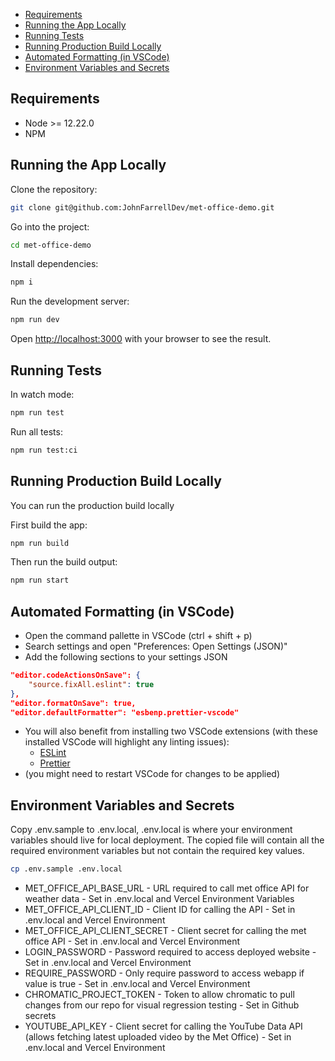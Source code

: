 - [Requirements](#requirements)
- [Running the App Locally](#running-the-app-locally)
- [Running Tests](#running-tests)
- [Running Production Build Locally](#running-production-build-locally)
- [Automated Formatting (in VSCode)](#automated-formatting-in-vscode)
- [Environment Variables and Secrets](#environment-variables-and-secrets)

## Requirements

- Node >= 12.22.0
- NPM

## Running the App Locally

Clone the repository:

```bash
git clone git@github.com:JohnFarrellDev/met-office-demo.git
```

Go into the project:

```bash
cd met-office-demo
```

Install dependencies:

```bash
npm i
```

Run the development server:

```bash
npm run dev
```

Open [http://localhost:3000](http://localhost:3000) with your browser to see the result.

## Running Tests

In watch mode:

```bash
npm run test
```

Run all tests:

```bash
npm run test:ci
```

## Running Production Build Locally

You can run the production build locally

First build the app:

```bash
npm run build
```

Then run the build output:

```bash
npm run start
```

## Automated Formatting (in VSCode)

- Open the command pallette in VSCode (ctrl + shift + p)
- Search settings and open "Preferences: Open Settings (JSON)"
- Add the following sections to your settings JSON

```json
"editor.codeActionsOnSave": {
    "source.fixAll.eslint": true
},
"editor.formatOnSave": true,
"editor.defaultFormatter": "esbenp.prettier-vscode"
```

- You will also benefit from installing two VSCode extensions (with these installed VSCode will highlight any linting issues):
  - [ESLint](https://marketplace.visualstudio.com/items?itemName=dbaeumer.vscode-eslint)
  - [Prettier](https://marketplace.visualstudio.com/items?itemName=esbenp.prettier-vscode)
- (you might need to restart VSCode for changes to be applied)

## Environment Variables and Secrets

Copy .env.sample to .env.local, .env.local is where your environment variables should live for local deployment. The copied file will contain all the required environment variables but not contain the required key values.

```bash
cp .env.sample .env.local
```

- MET_OFFICE_API_BASE_URL - URL required to call met office API for weather data - Set in .env.local and Vercel Environment Variables
- MET_OFFICE_API_CLIENT_ID - Client ID for calling the API - Set in .env.local and Vercel Environment
- MET_OFFICE_API_CLIENT_SECRET - Client secret for calling the met office API - Set in .env.local and Vercel Environment
- LOGIN_PASSWORD - Password required to access deployed website - Set in .env.local and Vercel Environment
- REQUIRE_PASSWORD - Only require password to access webapp if value is true - Set in .env.local and Vercel Environment
- CHROMATIC_PROJECT_TOKEN - Token to allow chromatic to pull changes from our repo for visual regression testing - Set in Github secrets
- YOUTUBE_API_KEY - Client secret for calling the YouTube Data API (allows fetching latest uploaded video by the Met Office) - Set in .env.local and Vercel Environment
